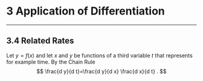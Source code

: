 # 3 Application of Differentiation
---

## 3.4 Related Rates

Let $y=f(x)$ and let $x$ and $y$ be functions of a third variable $t$ that represents for example time. By the Chain Rule
$$
\frac{d y}{d t}=\frac{d y}{d x} \frac{d x}{d t} .
$$
